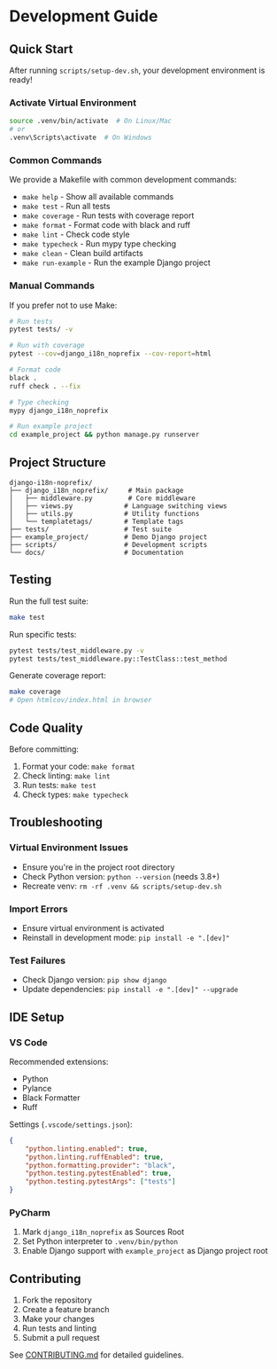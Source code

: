 # Development Guide

## Quick Start

After running `scripts/setup-dev.sh`, your development environment is ready!

### Activate Virtual Environment

```bash
source .venv/bin/activate  # On Linux/Mac
# or
.venv\Scripts\activate  # On Windows
```

### Common Commands

We provide a Makefile with common development commands:

- `make help` - Show all available commands
- `make test` - Run all tests
- `make coverage` - Run tests with coverage report
- `make format` - Format code with black and ruff
- `make lint` - Check code style
- `make typecheck` - Run mypy type checking
- `make clean` - Clean build artifacts
- `make run-example` - Run the example Django project

### Manual Commands

If you prefer not to use Make:

```bash
# Run tests
pytest tests/ -v

# Run with coverage
pytest --cov=django_i18n_noprefix --cov-report=html

# Format code
black .
ruff check . --fix

# Type checking
mypy django_i18n_noprefix

# Run example project
cd example_project && python manage.py runserver
```

## Project Structure

```
django-i18n-noprefix/
├── django_i18n_noprefix/     # Main package
│   ├── middleware.py         # Core middleware
│   ├── views.py             # Language switching views
│   ├── utils.py             # Utility functions
│   └── templatetags/        # Template tags
├── tests/                   # Test suite
├── example_project/         # Demo Django project
├── scripts/                 # Development scripts
└── docs/                    # Documentation
```

## Testing

Run the full test suite:
```bash
make test
```

Run specific tests:
```bash
pytest tests/test_middleware.py -v
pytest tests/test_middleware.py::TestClass::test_method
```

Generate coverage report:
```bash
make coverage
# Open htmlcov/index.html in browser
```

## Code Quality

Before committing:
1. Format your code: `make format`
2. Check linting: `make lint`
3. Run tests: `make test`
4. Check types: `make typecheck`

## Troubleshooting

### Virtual Environment Issues
- Ensure you're in the project root directory
- Check Python version: `python --version` (needs 3.8+)
- Recreate venv: `rm -rf .venv && scripts/setup-dev.sh`

### Import Errors
- Ensure virtual environment is activated
- Reinstall in development mode: `pip install -e ".[dev]"`

### Test Failures
- Check Django version: `pip show django`
- Update dependencies: `pip install -e ".[dev]" --upgrade`

## IDE Setup

### VS Code
Recommended extensions:
- Python
- Pylance
- Black Formatter
- Ruff

Settings (`.vscode/settings.json`):
```json
{
    "python.linting.enabled": true,
    "python.linting.ruffEnabled": true,
    "python.formatting.provider": "black",
    "python.testing.pytestEnabled": true,
    "python.testing.pytestArgs": ["tests"]
}
```

### PyCharm
1. Mark `django_i18n_noprefix` as Sources Root
2. Set Python interpreter to `.venv/bin/python`
3. Enable Django support with `example_project` as Django project root

## Contributing

1. Fork the repository
2. Create a feature branch
3. Make your changes
4. Run tests and linting
5. Submit a pull request

See [CONTRIBUTING.md](../CONTRIBUTING.md) for detailed guidelines.